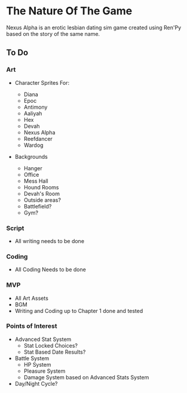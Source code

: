 # The Nature Of The Game

Nexus Alpha is an erotic lesbian dating sim game created using Ren'Py based on the story of the same name.


## To Do

### Art
  - Character Sprites For:
    - Diana
    - Epoc
    - Antimony
    - Aaliyah
    - Hex
    - Devah
    - Nexus Alpha
    - Reefdancer
    - Wardog
   
- Backgrounds
  - Hanger
  - Office
  - Mess Hall
  - Hound Rooms
  - Devah's Room
  - Outside areas?
  - Battlefield?
  - Gym?

### Script
- All writing needs to be done

### Coding 
- All Coding Needs to be done

### MVP
- All Art Assets
- BGM
- Writing and Coding up to Chapter 1 done and tested

### Points of Interest
 - Advanced Stat System
   - Stat Locked Choices?
   - Stat Based Date Results?
 - Battle System
   - HP System
   - Pleasure System
   - Damage System based on Advanced Stats System
 - Day/Night Cycle?
